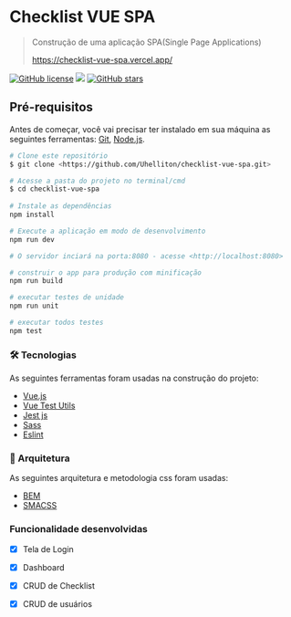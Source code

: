 # Checklist VUE SPA

> 
> Construção de uma aplicação SPA(Single Page Applications)
> 
> https://checklist-vue-spa.vercel.app/

[![GitHub license](https://img.shields.io/github/license/uhelliton/dasa-test-spa)](https://github.com/uhelliton/dasa-test-spa/blob/master/LICENSE) 
![](https://img.shields.io/badge/languege-Portuguese-yellow)
[![GitHub stars](https://img.shields.io/github/stars/uhelliton/dasa-test-spa?color=FFF300&style=social)](https://github.com/uhelliton/dasa-test-spa)

## Pré-requisitos
Antes de começar, você vai precisar ter instalado em sua máquina as seguintes ferramentas:
[Git](https://git-scm.com), [Node.js](https://nodejs.org/en/).
``` bash
# Clone este repositório
$ git clone <https://github.com/Uhelliton/checklist-vue-spa.git>

# Acesse a pasta do projeto no terminal/cmd
$ cd checklist-vue-spa
  
# Instale as dependências
npm install

# Execute a aplicação em modo de desenvolvimento
npm run dev

# O servidor inciará na porta:8080 - acesse <http://localhost:8080>

# construir o app para produção com minificação
npm run build

# executar testes de unidade
npm run unit

# executar todos testes
npm test
```

### 🛠 Tecnologias

As seguintes ferramentas foram usadas na construção do projeto:

- [Vue.js](https://vuejs.org/v2/guide/)
- [Vue Test Utils](https://vue-test-utils.vuejs.org/guides/)
- [Jest js](https://jestjs.io/)
- [Sass](https://sass-lang.com/)
- [Eslint](https://eslint.org/)

### 🎲 Arquitetura

As seguintes arquitetura e metodologia css foram usadas:

- [BEM](http://getbem.com/)
- [SMACSS](http://smacss.com/)

### Funcionalidade desenvolvidas

- [x] Tela de Login
- [x] Dashboard
- [x] CRUD de Checklist
- [x] CRUD de usuários

